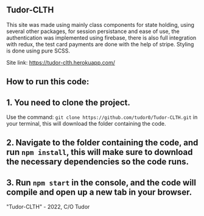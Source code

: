 ## Tudor-CLTH

This site was made using mainly class components for state holding, using several other packages, for session persistance and ease of use, the authentication was implemented using firebase, there is also full integration with redux, the test card payments are done with the help of stripe.
Styling is done using pure SCSS.

Site link: https://tudor-clth.herokuapp.com/


## How to run this code:
## 1. You need to clone the project.
   Use the command: ``` git clone https://github.com/tudor0/Tudor-CLTH.git ``` in your terminal, this will download the folder containing the code.
## 2. Navigate to the folder containing the code, and run ```npm install```, this will make sure to download the necessary dependencies so the code runs.
## 3. Run ```npm start``` in the console, and the code will compile and open up a new tab in your browser.

"Tudor-CLTH" - 2022, C/O Tudor
